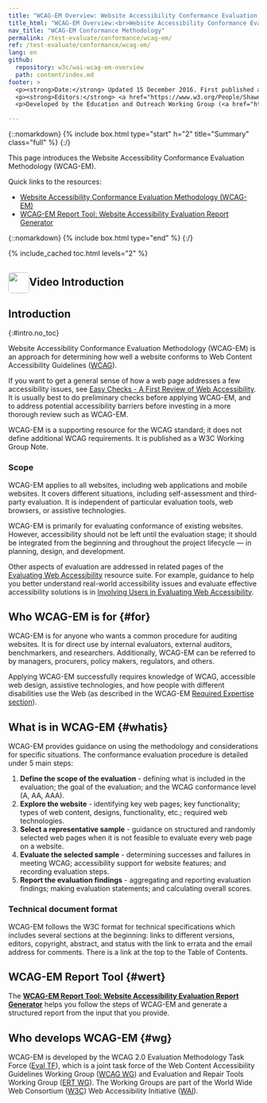 ```yaml
---
title: "WCAG-EM Overview: Website Accessibility Conformance Evaluation Methodology"
title_html: "WCAG-EM Overview:<br>Website Accessibility Conformance Evaluation Methodology"
nav_title: "WCAG-EM Conformance Methodology"
permalink: /test-evaluate/conformance/wcag-em/
ref: /test-evaluate/conformance/wcag-em/
lang: en
github:
  repository: w3c/wai-wcag-em-overview
  path: content/index.md
footer: >
  <p><strong>Date:</strong> Updated 15 December 2016. First published as "Conformance Evaluation of Web Sites for Accessibility"  in September 2005.</p>
  <p><strong>Editors:</strong> <a href="https://www.w3.org/People/Shawn/">Shawn Lawton Henry</a> and <a href="https://www.w3.org/People/shadi/">Shadi Abou-Zahra</a>.</p>
  <p>Developed by the Education and Outreach Working Group (<a href="http://www.w3.org/WAI/EO/">EOWG</a>) and the WCAG 2.0 Evaluation Methodology Task Force (<a href="https://www.w3.org/WAI/ER/2011/eval/eval-tf">Eval TF</a>).</p>

---
```


{::nomarkdown}
{% include box.html type="start" h="2" title="Summary" class="full" %}
{:/}

This page introduces the Website Accessibility Conformance Evaluation Methodology (WCAG-EM).

Quick links to the resources:

-   [Website Accessibility Conformance Evaluation Methodology (WCAG-EM)](http://www.w3.org/TR/WCAG-EM/)
-   [WCAG-EM Report Tool: Website Accessibility Evaluation Report Generator](http://www.w3.org/WAI/eval/report-tool/#/)

{::nomarkdown}
{% include box.html type="end" %}
{:/}

{% include_cached toc.html levels="2" %}


## <img src="https://www.w3.org/WAI/content-images/wai-intro-accessibility/video-still-accessibility-perspectives-16-9.jpg" alt="" style="height: 2em; border-radius: .25em; vertical-align: middle;">Video Introduction

## Introduction
{:#intro.no_toc}

Website Accessibility Conformance Evaluation Methodology (WCAG-EM) is an approach for determining how well a website conforms to Web Content Accessibility Guidelines ([WCAG](/standards-guidelines/wcag/)).

If you want to get a general sense of how a web page addresses a few accessibility issues, see [Easy Checks - A First Review of Web Accessibility](/test-evaluate/preliminary/). It is usually best to do preliminary checks before applying WCAG-EM, and to address potential accessibility barriers before investing in a more thorough review such as WCAG-EM.

WCAG-EM is a supporting resource for the WCAG standard; it does not define additional WCAG requirements. It is published as a W3C Working Group Note.

### Scope

WCAG-EM applies to all websites, including web applications and mobile websites. It covers different situations, including self-assessment and third-party evaluation. It is independent of particular evaluation tools, web browsers, or assistive technologies.

WCAG-EM is primarily for evaluating conformance of existing websites. However, accessibility should not be left until the evaluation stage; it should be integrated from the beginning and throughout the project lifecycle — in planning, design, and development.

Other aspects of evaluation are addressed in related pages of the [Evaluating Web Accessibility](/test-evaluate/) resource suite. For example, guidance to help you better understand real-world accessibility issues and evaluate effective accessibility solutions is in [Involving Users in Evaluating Web Accessibility](/test-evaluate/involving-users/).

Who WCAG-EM is for {#for}
--------------------------

WCAG-EM is for anyone who wants a common procedure for auditing websites. It is for direct use by internal evaluators, external auditors, benchmarkers, and researchers. Additionally, WCAG-EM can be referred to by managers, procurers, policy makers, regulators, and others. 

Applying WCAG-EM successfully requires knowledge of WCAG, accessible web design, assistive technologies, and how people with different disabilities use the Web (as described in the WCAG-EM [Required Expertise section](http://www.w3.org/TR/WCAG-EM/#expertise)).

What is in WCAG-EM {#whatis}
-----------------------------

WCAG-EM provides guidance on using the methodology and considerations for specific situations. The conformance evaluation procedure is detailed under 5 main steps:

1.  **Define the scope of the evaluation** - defining what is included in the evaluation; the goal of the evaluation; and the WCAG conformance level (A, AA, AAA).
2.  **Explore the website** - identifying key web pages; key functionality; types of web content, designs, functionality, etc.; required web technologies.
3.  **Select a representative sample** - guidance on structured and randomly selected web pages when it is not feasible to evaluate every web page on a website.
4.  **Evaluate the selected sample** - determining successes and failures in meeting WCAG; accessibility support for website features; and recording evaluation steps.
5.  **Report the evaluation findings** - aggregating and reporting evaluation findings; making evaluation statements; and calculating overall scores.

### Technical document format

WCAG-EM follows the W3C format for technical specifications which includes several sections at the beginning: links to different versions, editors, copyright, abstract, and status with the link to errata and the email address for comments. There is a link at the top to the Table of Contents.

WCAG-EM Report Tool {#wert}
----------------------------

The [**WCAG-EM Report Tool: Website Accessibility Evaluation Report Generator**](http://www.w3.org/WAI/eval/report-tool/#/) helps you follow the steps of WCAG-EM and generate a structured report from the input that you provide.

Who develops WCAG-EM {#wg}
---------------------------

WCAG-EM is developed by the WCAG 2.0 Evaluation Methodology Task Force ([Eval TF](http://www.w3.org/WAI/ER/2011/eval/eval-tf)), which is a joint task force of the Web Content Accessibility Guidelines Working Group ([WCAG WG](http://www.w3.org/WAI/GL/)) and Evaluation and Repair Tools Working Group ([ERT WG](http://www.w3.org/WAI/ER/)). The Working Groups are part of the World Wide Web Consortium ([W3C](http://www.w3.org/)) Web Accessibility Initiative ([WAI](http://www.w3.org/WAI/)). 
